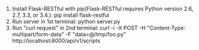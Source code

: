 1. Install Flask-RESTful with pip(Flask-RESTful requires Python version 2.6, 2.7, 3.3, or 3.4.):
    pip install flask-restful
2. Run server in 1st terminal:
    python server.py
3. Run "curl request" in 2nd terminal:
    curl -i -X POST -H "Content-Type: multipart/form-data" -F "data=@/tmp/foo.py" http://localhost:8000/api/v1/scripts

